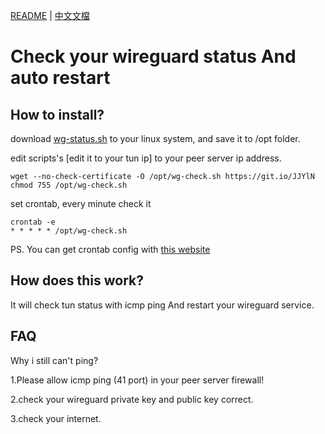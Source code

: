 [README](README.md) | [中文文檔](README_zh.md)

# Check your wireguard status And auto restart

## How to install?

download [wg-status.sh](https://raw.githubusercontent.com/steveyiyo/check-wireguard-status/master/wg-check.sh) to your linux system, and save it to /opt folder.

edit scripts's [edit it to your tun ip] to your peer server ip address.
```
wget --no-check-certificate -O /opt/wg-check.sh https://git.io/JJYlN
chmod 755 /opt/wg-check.sh
```

set crontab, every minute check it
```
crontab -e
* * * * * /opt/wg-check.sh
```

PS. You can get crontab config with [this website](https://crontab.guru/)

## How does this work?

It will check tun status with icmp ping And restart your wireguard service.

## FAQ

Why i still can't ping?

1.Please allow icmp ping (41 port) in your peer server firewall!

2.check your wireguard private key and public key correct.

3.check your internet.
